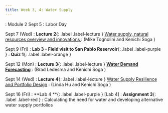 ```yaml
---
title: Week 3, 4: Water Supply
---
```

: Module 2
Sept 5 : Labor Day

Sept 7 (Wed) 
: **Lecture 2**{: .label .label-lecture } [Water supply, natural resources overview and innovations ](/CivEng112/lectures/09-07)
: (Mike Tognolini and Kenichi Soga )

Sept 9 (Fri) 
: **Lab 3 – Field visit to San Pablo Reservoir**{: .label .label-purple } []()
: **Quiz 1**{: .label .label-orange }

Sept 12 (Mon) 
: **Lecture 3**{: .label .label-lecture } [**Water Demand Forecasting**](/CivEng112/lectures/09-12)
: (Brad Ledesma and Kenichi Soga )

Sept 14 (Wed) 
: **Lecture 4**{: .label .label-lecture } [Water Supply Resilience and Portfolio Design](/CivEng112/lectures/09-14)
: (Linda Hu and Kenichi Soga )

Sept 16 (Fri) 
: **Lab 4 **{: .label .label-purple } [Lab 4]
: **Assignment 3**{: .label .label-red }
: Calculating the need for water and developing alternative water supply portfolios
